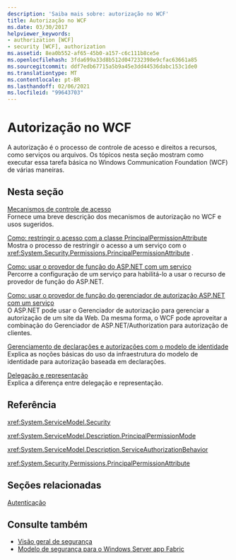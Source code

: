 ```yaml
---
description: 'Saiba mais sobre: autorização no WCF'
title: Autorização no WCF
ms.date: 03/30/2017
helpviewer_keywords:
- authorization [WCF]
- security [WCF], authorization
ms.assetid: 8ea0b552-af65-45b0-a157-c6c111b8ce5e
ms.openlocfilehash: 3fda699a33d8b512d047232398e9cfac63661a85
ms.sourcegitcommit: ddf7edb67715a5b9a45e3dd44536dabc153c1de0
ms.translationtype: MT
ms.contentlocale: pt-BR
ms.lasthandoff: 02/06/2021
ms.locfileid: "99643703"
---
```

# <a name="authorization-in-wcf"></a>Autorização no WCF

A autorização é o processo de controle de acesso e direitos a recursos, como serviços ou arquivos. Os tópicos nesta seção mostram como executar essa tarefa básica no Windows Communication Foundation (WCF) de várias maneiras.  
  
## <a name="in-this-section"></a>Nesta seção  

 [Mecanismos de controle de acesso](access-control-mechanisms.md)  
 Fornece uma breve descrição dos mecanismos de autorização no WCF e usos sugeridos.  
  
 [Como: restringir o acesso com a classe PrincipalPermissionAttribute](../how-to-restrict-access-with-the-principalpermissionattribute-class.md)  
 Mostra o processo de restringir o acesso a um serviço com o <xref:System.Security.Permissions.PrincipalPermissionAttribute> .  
  
 [Como: usar o provedor de função do ASP.NET com um serviço](how-to-use-the-aspnet-role-provider-with-a-service.md)  
 Percorre a configuração de um serviço para habilitá-lo a usar o recurso de provedor de função do ASP.NET.  
  
 [Como: usar o provedor de função do gerenciador de autorização ASP.NET com um serviço](how-to-use-the-aspnet-authorization-manager-role-provider-with-a-service.md)  
 O ASP.NET pode usar o Gerenciador de autorização para gerenciar a autorização de um site da Web. Da mesma forma, o WCF pode aproveitar a combinação do Gerenciador de ASP.NET/Authorization para autorização de clientes.  
  
 [Gerenciamento de declarações e autorizações com o modelo de identidade](managing-claims-and-authorization-with-the-identity-model.md)  
 Explica as noções básicas do uso da infraestrutura do modelo de identidade para autorização baseada em declarações.  
  
 [Delegação e representação](delegation-and-impersonation-with-wcf.md)  
 Explica a diferença entre delegação e representação.  
  
## <a name="reference"></a>Referência  

 <xref:System.ServiceModel.Security>  
  
 <xref:System.ServiceModel.Description.PrincipalPermissionMode>  
  
 <xref:System.ServiceModel.Description.ServiceAuthorizationBehavior>  
  
 <xref:System.Security.Permissions.PrincipalPermissionAttribute>  
  
## <a name="related-sections"></a>Seções relacionadas  

 [Autenticação](authentication-in-wcf.md)  
  
## <a name="see-also"></a>Consulte também

- [Visão geral de segurança](security-overview.md)
- [Modelo de segurança para o Windows Server app Fabric](/previous-versions/appfabric/ee677202(v=azure.10))
